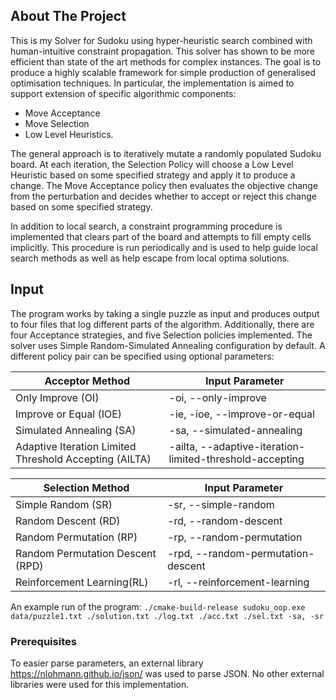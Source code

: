 <!-- ABOUT THE PROJECT -->
## About The Project

This is my Solver for Sudoku using hyper-heuristic search combined with human-intuitive constraint propagation. This solver has shown to be more efficient than state of the art methods for complex instances. The goal is to produce a highly scalable framework for simple production of generalised optimisation techniques. In particular, the implementation is aimed to support extension of specific algorithmic components: 
* Move Acceptance
* Move Selection
* Low Level Heuristics.


The general approach is to iteratively mutate a randomly populated Sudoku board. At each iteration, the Selection Policy will choose a
Low Level Heuristic based on some specified strategy and apply it to produce a change. The Move Acceptance policy then evaluates
the objective change from the perturbation and decides whether to accept or reject this change based on some specified strategy.

In addition to local search, a constraint programming procedure is implemented that clears part of the board and attempts
to fill empty cells implicitly. This procedure is run periodically and is used to help guide local search methods as well
as help escape from local optima solutions.


<!-- Input -->
## Input

The program works by taking a single puzzle as input and produces output to four files that log different parts of the algorithm.
Additionally, there are four Acceptance strategies, and five Selection policies implemented.
The solver uses Simple Random-Simulated Annealing configuration by default. A different policy pair can be specified using optional parameters:

| Acceptor Method                                        | Input Parameter                                          |
|--------------------------------------------------------|----------------------------------------------------------|
| Only Improve (OI)                                      | -oi, --only-improve                                      |
| Improve or Equal (IOE)                                 | -ie, -ioe, --improve-or-equal                            |
| Simulated Annealing (SA)                               | -sa, --simulated-annealing                               |
| Adaptive Iteration Limited Threshold Accepting (AILTA) | -ailta, --adaptive-iteration-limited-threshold-accepting |

| Selection Method                 | Input Parameter                    |
|----------------------------------|------------------------------------|
| Simple Random (SR)               | -sr, --simple-random               |
| Random Descent (RD)              | -rd, --random-descent              |
| Random Permutation (RP)          | -rp, --random-permutation          |
| Random Permutation Descent (RPD) | -rpd, --random-permutation-descent |
| Reinforcement Learning(RL)       | -rl, --reinforcement-learning      |

An example run of the program:
```./cmake-build-release sudoku_oop.exe data/puzzle1.txt ./solution.txt ./log.txt ./acc.txt ./sel.txt -sa, -sr```

### Prerequisites

To easier parse parameters, an external library https://nlohmann.github.io/json/ was used to parse JSON.
No other external libraries were used for this implementation.
  

